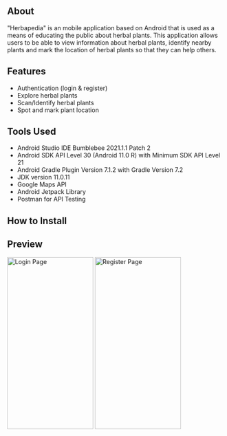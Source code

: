 ## About
"Herbapedia" is an mobile application based on Android that is used as a means of educating the public about herbal plants. This application allows users to be able to view information about herbal plants, identify nearby plants and mark the location of herbal plants so that they can help others.

## Features
- Authentication (login & register)
- Explore herbal plants
- Scan/Identify herbal plants
- Spot and mark plant location

## Tools Used
- Android Studio IDE Bumblebee 2021.1.1 Patch 2
- Android SDK API Level 30 (Android 11.0 R) with Minimum SDK API Level 21
- Android Gradle Plugin Version 7.1.2 with Gradle Version 7.2
- JDK version 11.0.11
- Google Maps API
- Android Jetpack Library
- Postman for API Testing

## How to Install

## Preview

<img src="https://github.com/herbapedia/android-application/blob/main/preview/login.jpg" alt="Login Page" width="200" height="400"/> <img src="https://github.com/herbapedia/android-application/blob/main/preview/register.jpg" alt="Register Page" width="200" height="400"/>
